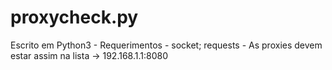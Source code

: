 # proxycheck.py
Escrito em Python3 -
Requerimentos - socket; requests -
As proxies devem estar assim na lista -> 192.168.1.1:8080
